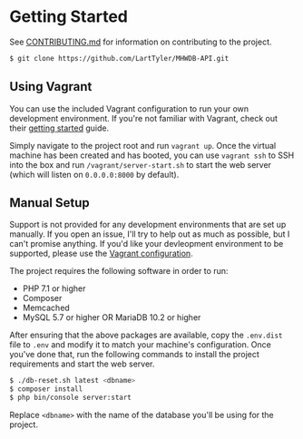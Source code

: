 # Getting Started
See [CONTRIBUTING.md](.github/CONTRIBUTING.md) for information on contributing to the project.

```sh
$ git clone https://github.com/LartTyler/MHWDB-API.git
```

## Using Vagrant
You can use the included Vagrant configuration to run your own development environment. If you're not familiar with
Vagrant, check out their [getting started](https://www.vagrantup.com/intro/index.html) guide.

Simply navigate to the project root and run `vagrant up`. Once the virtual machine has been created and has booted,
you can use `vagrant ssh` to SSH into the box and run `/vagrant/server-start.sh` to start the web server (which will
listen on `0.0.0.0:8000` by default).

## Manual Setup
Support is not provided for any development environments that are set up manually. If you open an issue, I'll try to
help out as much as possible, but I can't promise anything. If you'd like your devleopment environment to be supported,
please use the [Vagrant configuration](#using-vagrant).

The project requires the following software in order to run:

- PHP 7.1 or higher
- Composer
- Memcached
- MySQL 5.7 or higher OR MariaDB 10.2 or higher

After ensuring that the above packages are available, copy the `.env.dist` file to `.env` and modify it to match your
machine's configuration. Once you've done that, run the following commands to install the project requirements and start
the web server.

```sh
$ ./db-reset.sh latest <dbname>
$ composer install
$ php bin/console server:start
```

Replace `<dbname>`  with the name of the database you'll be using for the project.